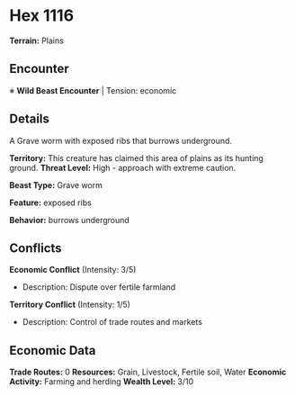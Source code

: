 # Hex 1116

**Terrain:** Plains

## Encounter
※ **Wild Beast Encounter** | Tension: economic

## Details
A Grave worm with exposed ribs that burrows underground.

**Territory:** This creature has claimed this area of plains as its hunting ground.
**Threat Level:** High - approach with extreme caution.

**Beast Type:** Grave worm

**Feature:** exposed ribs

**Behavior:** burrows underground

## Conflicts
**Economic Conflict** (Intensity: 3/5)
- Description: Dispute over fertile farmland

**Territory Conflict** (Intensity: 1/5)
- Description: Control of trade routes and markets

## Economic Data
**Trade Routes:** 0
**Resources:** Grain, Livestock, Fertile soil, Water
**Economic Activity:** Farming and herding
**Wealth Level:** 3/10
